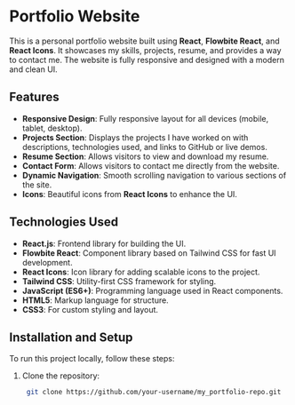 # Portfolio Website

This is a personal portfolio website built using **React**, **Flowbite React**, and **React Icons**. It showcases my skills, projects, resume, and provides a way to contact me. The website is fully responsive and designed with a modern and clean UI.

## Features

- **Responsive Design**: Fully responsive layout for all devices (mobile, tablet, desktop).
- **Projects Section**: Displays the projects I have worked on with descriptions, technologies used, and links to GitHub or live demos.
- **Resume Section**: Allows visitors to view and download my resume.
- **Contact Form**: Allows visitors to contact me directly from the website.
- **Dynamic Navigation**: Smooth scrolling navigation to various sections of the site.
- **Icons**: Beautiful icons from **React Icons** to enhance the UI.

## Technologies Used

- **React.js**: Frontend library for building the UI.
- **Flowbite React**: Component library based on Tailwind CSS for fast UI development.
- **React Icons**: Icon library for adding scalable icons to the project.
- **Tailwind CSS**: Utility-first CSS framework for styling.
- **JavaScript (ES6+)**: Programming language used in React components.
- **HTML5**: Markup language for structure.
- **CSS3**: For custom styling and layout.




## Installation and Setup

To run this project locally, follow these steps:

1. Clone the repository:

   ```bash
    git clone https://github.com/your-username/my_portfolio-repo.git



